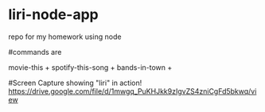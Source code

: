 # liri-node-app
repo for my homework using node


#commands are

movie-this + <movie>
spotify-this-song + <song>
bands-in-town + <band>
  
  
#Screen Capture showing "liri" in action!  
  https://drive.google.com/file/d/1mwgq_PuKHJkk9zIgvZS4zniCgFd5bkwq/view
